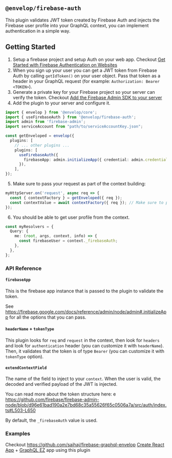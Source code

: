 ## `@envelop/firebase-auth`

This plugin validates JWT token created by Firebase Auth and injects the Firebase user profile into your GraphQL context, you can implement authentication in a simple way.

## Getting Started

1. Setup a firebase project and setup Auth on your web app. Checkout [Get Started with Firebase Authentication on Websites](https://firebase.google.com/docs/auth/web/start)
2. When you sign up your user you can get a JWT token from Firebase Auth by calling `getIdToken()` on your user object. Pass that token as a header in your GraphQL request (for example: `Authorization: Bearer <TOKEN>`).
3. Generate a private key for your Firebase project so your server can verify the token. Checkout [Add the Firebase Admin SDK to your server](https://firebase.google.com/docs/admin/setup)
4. Add the plugin to your server and configure it.

```ts
import { envelop } from '@envelop/core';
import { useFirebaseAuth } from '@envelop/firebase-auth';
import admin from 'firebase-admin';
import serviceAccount from "path/to/serviceAccountKey.json";

const getEnveloped = envelop({
  plugins: [
    // ... other plugins ...
    plugins: [
      useFirebaseAuth({
        firebaseApp: admin.initializeApp({ credential: admin.credential.cert(serviceAccount)}),
      }),
    ],
});
```

5. Make sure to pass your request as part of the context building:

```ts
myHttpServer.on('request', async req => {
  const { contextFactory } = getEnveloped({ req });
  const contextValue = await contextFactory({ req }); // Make sure to pass it here
});
```

6. You should be able to get user profile from the context.

```ts
const myResolvers = {
  Query: {
    me: (root, args, context, info) => {
      const firebaseUser = context._firebaseAuth;
    },
  },
};
```

### API Reference

#### `firebaseApp`

This is the firebase app instance that is passed to the plugin to validate the token.

See https://firebase.google.com/docs/reference/admin/node/admin#.initializeApp for all the options that you can pass.

#### `headerName` + `tokenType`

This plugin looks for `req` and `request` in the context, then look for `headers` and look for `authentication` header (you can customize it with `headerName`). Then, it validates that the token is of type `Bearer` (you can customize it with `tokenType` option).

#### `extendContextField`

The name of the field to inject to your `context`. When the user is valid, the decoded and verified payload of the JWT is injected.

You can read more about the token structure here: e https://github.com/firebase/firebase-admin-node/blob/d96e61bad190a2e7bd68c35a55626f65c0506a7a/src/auth/index.ts#L503-L650

By default, the `_firebaseAuth` value is used.

### Examples

Checkout https://github.com/saihaj/firebase-graphql-envelop [Create React App](https://create-react-app.dev) + [GraphQL EZ](https://www.graphql-ez.com) app using this plugin
